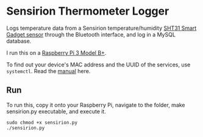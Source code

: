 # Sensirion Thermometer Logger
 Logs temperature data from a Sensirion temperature/humidity [SHT31 Smart Gadget sensor](https://www.sensirion.com/fileadmin/user_upload/customers/sensirion/Dokumente/2_Humidity_Sensors/Sensirion_Humidity_Sensors_SHT3x_Smart-Gadget_User-Guide.pdf) through the Bluetooth interface, and log in a MySQL database.
 
 I run this on a [Raspberry Pi 3 Model B+](https://www.raspberrypi.com/products/raspberry-pi-3-model-b-plus/).
 
 To find out your device's MAC address and the UUID of the services, use ```systemctl```. Read the [manual](https://www.makeuseof.com/manage-bluetooth-linux-with-bluetoothctl/) here.
 
 ## Run
 To run this, copy it onto your Raspberry Pi, navigate to the folder, make sensirion.py executable, and execute it.
 ```
 sudo chmod +x sensirion.py
 ./sensirion.py
 ```
